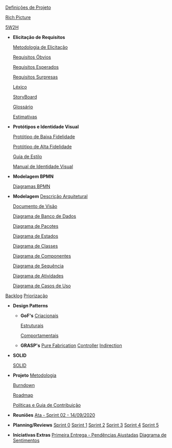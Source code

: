 [Definições de Projeto](definicao_projeto/definicao_projeto.md)

[Rich Picture](rich_picture/richpicture.md)

[5W2H](5W2H/5W2H.md)

* **Elicitação de Requisitos**

	[Metodologia de Elicitação](requisitos/metodologia_elicitacao.md)

	[Requisitos Óbvios](requisitos/requisitos_obvios.md)

	[Requisitos Esperados](requisitos/requisitos_esperados.md)

	[Requisitos Surpresas](requisitos/requisitos_surpresas.md)

	[Léxico](lexico/lexico.md)

	[StoryBoard](storyboard/storyboard.md)

	[Glossário](glossario/glossario.md)

	[Estimativas](estimativas/estimativas.md)

* **Protótipos e Identidade Visual**

	[Protótipo de Baixa Fidelidade](prototipos/prototipo_baixa.md)

	[Protótipo de Alta Fidelidade](prototipos/prototipo_alta.md)

	[Guia de Estilo](prototipos/guia_estilo.md)

	[Manual de Identidade Visual](prototipos/identidade_visual.md)

* **Modelagem BPMN**

	[Diagramas BPMN](bpmn/diagramas.md)

* **Modelagem**
	[Descrição Arquitetural](modelagem/descricao_arquitetural.md)

	[Documento de Visão](modelagem/documento_visao.md)

	[Diagrama de Banco de Dados](modelagem/diagrama_banco_de_dados.md)

	[Diagrama de Pacotes](modelagem/diagrama_pacotes.md)
	
	[Diagrama de Estados](modelagem/diagrama_estados.md)

	[Diagrama de Classes](modelagem/diagrama_classes.md)

	[Diagrama de Componentes](modelagem/diagrama_componentes.md)

	[Diagrama de Sequência](modelagem/diagrama_sequencia.md)

	[Diagrama de Atividades](modelagem/diagrama_atividades.md)

	[Diagrama de Casos de Uso](modelagem/diagrama_caso_de_uso.md)

[Backlog](Backlog/Backlog.md)
[Priorização](Backlog/priorizacao.md)

* **Design Patterns**

	* **GoF's**
		[Criacionais](gofs/criacionais.md)

		[Estruturais](gofs/estruturais.md)

		[Comportamentais](gofs/comportamentais.md)
	* **GRASP's**
		[Pure Fabrication](grasps/pure_fabrication.md)
		[Controller](grasps/controller.md)
		[Indirection](grasps/indirection.md)

	
* **SOLID**

	[SOLID](solid/solid.md)


* **Projeto**
	[Metodologia](metodologia/metodologia.md)

	[Burndown](burndown/burndown.md)

	[Roadmap](roadmap/roadmap.md)

	[Políticas e Guia de Contribuição](git/politicas_git.md)

* **Reuniões**
	[Ata - Sprint 02 - 14/09/2020](metodologia/atas/ata_sprint02.md)

	
* **Planning/Reviews**
  [Sprint 0](planning_review/sprint0.md)
  [Sprint 1](planning_review/sprint1.md)
  [Sprint 2](planning_review/sprint2.md)
  [Sprint 3](planning_review/sprint3.md)
  [Sprint 4](planning_review/sprint4.md)
  [Sprint 5](planning_review/sprint5.md)

* **Iniciativas Extras**
	[Primeira Entrega - Pendências Ajustadas](pendencia/primeira.md)
	[Diagrama de Sentimentos](iniciativas_extras/diagrama_sentimento.md)